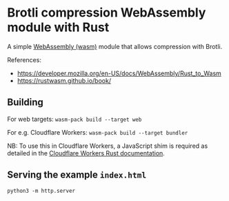 # Brotli compression WebAssembly module with Rust

A simple [WebAssembly (wasm)](https://developer.mozilla.org/en-US/docs/WebAssembly) module that allows compression with Brotli.

References:

- https://developer.mozilla.org/en-US/docs/WebAssembly/Rust_to_Wasm
- https://rustwasm.github.io/book/

## Building

For web targets: `wasm-pack build --target web`

For e.g. Cloudflare Workers: `wasm-pack build --target bundler`

NB: To use this in Cloudflare Workers, a JavaScript shim is required as detailed in
the [Cloudflare Workers Rust documentation](https://developers.cloudflare.com/workers/runtime-apis/webassembly/rust/#javascript-plumbing-wasm-bindgen).

## Serving the example `index.html`

`python3 -m http.server`
